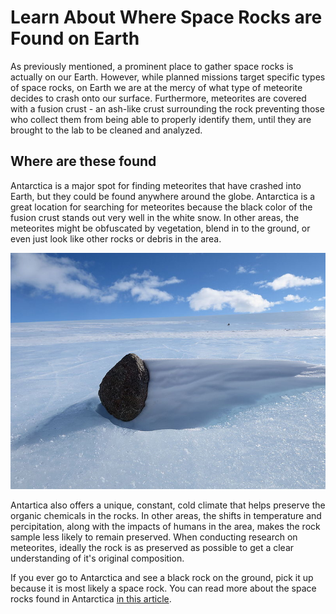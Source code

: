 # Learn About Where Space Rocks are Found on Earth

As previously mentioned, a prominent place to gather space rocks is actually on our Earth. However, while planned missions target specific types of space rocks, on Earth we are at the mercy of what type of meteorite decides to crash onto our surface. Furthermore, meteorites are covered with a fusion crust - an ash-like crust surrounding the rock preventing those who collect them from being able to properly identify them, until they are brought to the lab to be cleaned and analyzed.

## Where are these found

Antarctica is a major spot for finding meteorites that have crashed into Earth, but they could be found anywhere around the globe. Antarctica is a great location for searching for meteorites because the black color of the fusion crust stands out very well in the white snow. In other areas, the meteorites might be obfuscated by vegetation, blend in to the ground, or even just look like other rocks or debris in the area. 

![Meteorite in Antartica](..\Media\meteorite_antartica.jpg)

Antartica also offers a unique, constant, cold climate that helps preserve the organic chemicals in the rocks. In other areas, the shifts in temperature and percipitation, along with the impacts of humans in the area, makes the rock sample less likely to remain preserved. When conducting research on meteorites, ideally the rock is as preserved as possible to get a clear understanding of it's original composition. 

If you ever go to Antarctica and see a black rock on the ground, pick it up because it is most likely a space rock. You can read more about the space rocks found in Antarctica [in this article](https://www.britannica.com/science/Antarctic-meteorite).
